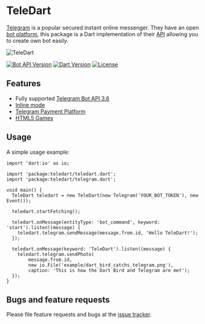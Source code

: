 # TeleDart

[Telegram](https://telegram.org/) is a popular secured instant online messenger. 
They have an open [bot platform](https://telegram.org/blog/bot-revolution),
this package is a Dart implementation of their [API](https://core.telegram.org/bots/api)
allowing you to create own bot easily.

![TeleDart](https://raw.githubusercontent.com/DinoLeung/TeleDart/master/example/dart_bird_catchs_telegram.svg?sanitize=true)

[![Bot API Version](https://img.shields.io/badge/Bot%20API-v3.6-blue.svg?style=flat-square)](https://core.telegram.org/bots/api)
[![Dart Version](https://img.shields.io/badge/Dart-v1.24.3-blue.svg?style=flat-square)](https://www.dartlang.org/guides/get-started)
[![License](https://img.shields.io/badge/Lcense-GNU-red.svg?style=flat-square)](https://github.com/DinoLeung/TeleDart/tree/master/LICENSE)

## Features

* Fully supported [Telegram Bot API 3.6](https://core.telegram.org/bots/api#february-13-2018)
* [Inline mode](https://core.telegram.org/bots/api#inline-mode)
* [Telegram Payment Platform](https://telegram.org/blog/payments)
* [HTML5 Games](https://core.telegram.org/bots/api#games)

## Usage

A simple usage example:

```
import 'dart:io' as io;

import 'package:teledart/teledart.dart';
import 'package:teledart/telegram.dart';

void main() {
  TeleDart teledart = new TeleDart(new Telegram('YOUR_BOT_TOKEN'), new Event());

  teledart.startFetching();

  teledart.onMessage(entityType: 'bot_command', keyword: 'start').listen((message) {
    teledart.telegram.sendMessage(message.from.id, 'Hello TeleDart!');
  });

  teledart.onMessage(keyword: 'TeleDart').listen((message) {
    teledart.telegram.sendPhoto(
        message.from.id,
        new io.File('example/dart_bird_catchs_telegram.png'),
        caption: 'This is how the Dart Bird and Telegram are met');
  });
}
```

## Bugs and feature requests

Please file feature requests and bugs at the [issue tracker][tracker].

[tracker]: https://github.com/DinoLeung/TeleDart/issues
